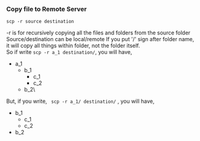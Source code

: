 ### Copy file to Remote Server
```
scp -r source destination
```
-r is for recursively copying all the files and folders from the source folder\
Source/destination can be local/remote
If you put '/' sign after folder name, it will copy all things within folder, not the folder itself.\
So if write `scp -r a_1 destination/`, you will have,
- a_1
    - b_1
        - c_1
        - c_2
    - b_2\

But, if you write, ` scp -r a_1/ destination/` , you will have,
- b_1
    - c_1
    - c_2
- b_2